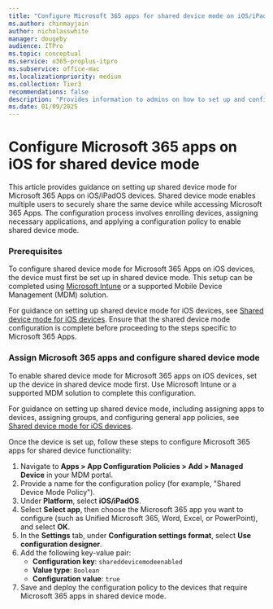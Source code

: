 ```yaml
---
title: "Configure Microsoft 365 apps for shared device mode on iOS/iPadOS"
ms.author: chinmayjain
author: nicholasswhite
manager: dougeby
audience: ITPro
ms.topic: conceptual
ms.service: o365-proplus-itpro
ms.subservice: office-mac
ms.localizationpriority: medium
ms.collection: Tier3
recommendations: false
description: "Provides information to admins on how to set up and configure shared iOS device mode"
ms.date: 01/09/2025
---
```


# Configure Microsoft 365 apps on iOS for shared device mode

This article provides guidance on setting up shared device mode for Microsoft 365 Apps on iOS/iPadOS devices. Shared device mode enables multiple users to securely share the same device while accessing Microsoft 365 Apps. The configuration process involves enrolling devices, assigning necessary applications, and applying a configuration policy to enable shared device mode.

### Prerequisites

To configure shared device mode for Microsoft 365 Apps on iOS devices, the device must first be set up in shared device mode. This setup can be completed using [Microsoft Intune](/mem/intune/enrollment/automated-device-enrollment-shared-device-mode) or a supported Mobile Device Management (MDM) solution. 

For guidance on setting up shared device mode for iOS devices, see [Shared device mode for iOS devices](/entra/msal/objc/shared-devices-ios). Ensure that the shared device mode configuration is complete before proceeding to the steps specific to Microsoft 365 Apps.

### Assign Microsoft 365 apps and configure shared device mode

To enable shared device mode for Microsoft 365 apps on iOS devices, set up the device in shared device mode first. Use Microsoft Intune or a supported MDM solution to complete this configuration.

For guidance on setting up shared device mode, including assigning apps to devices, assigning groups, and configuring general app policies, see [Shared device mode for iOS devices](/entra/msal/objc/shared-devices-ios).

Once the device is set up, follow these steps to configure Microsoft 365 apps for shared device functionality:

1. Navigate to **Apps > App Configuration Policies > Add > Managed Device** in your MDM portal.
2. Provide a name for the configuration policy (for example, "Shared Device Mode Policy").
3. Under **Platform**, select **iOS/iPadOS**.
4. Select **Select app**, then choose the Microsoft 365 app you want to configure (such as Unified Microsoft 365, Word, Excel, or PowerPoint), and select **OK**.
5. In the **Settings** tab, under **Configuration settings format**, select **Use configuration designer**.
6. Add the following key-value pair:
   - **Configuration key**: `shareddevicemodeenabled`
   - **Value type**: `Boolean`
   - **Configuration value**: `true`
7. Save and deploy the configuration policy to the devices that require Microsoft 365 apps in shared device mode.
